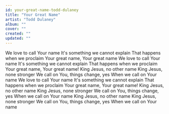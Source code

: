 ```yaml
---
id: your-great-name-todd-dulaney
title: "Your Great Name"
artist: "Todd Dulaney"
album: ""
cover: ""
created: ""
updated: ""
---
```


We love to call Your name
It's something we cannot explain
That happens when we proclaim
Your great name, Your great name
We love to call Your name
It's something we cannot explain
That happens when we proclaim
Your great name, Your great name!
King Jesus, no other name
King Jesus, none stronger
We call on You, things change, yes
When we call on Your name
We love to call Your name
It's something we cannot explain
That happens when we proclaim
Your great name, Your great name!
King Jesus, no other name
King Jesus, none stronger
We call on You, things change, yes
When we call on Your name
King Jesus, no other name
King Jesus, none stronger
We call on You, things change, yes
When we call on Your name